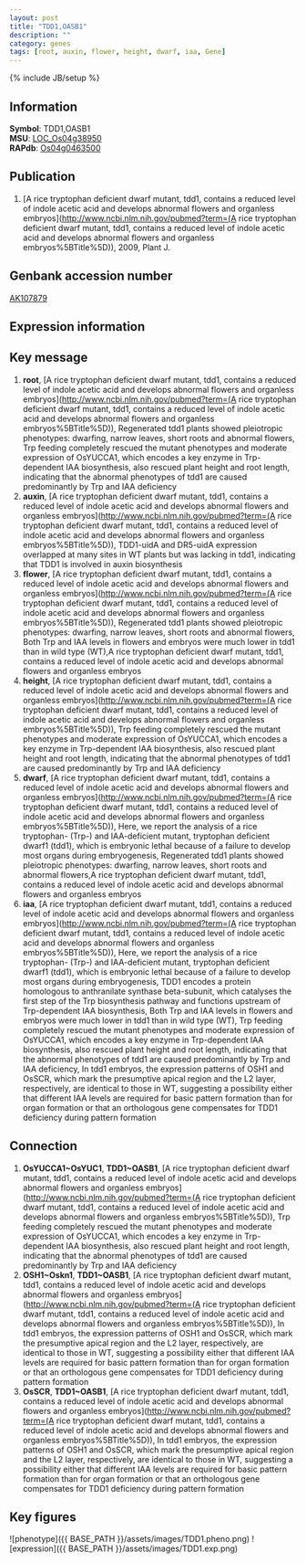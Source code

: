 ```yaml
---
layout: post
title: "TDD1,OASB1"
description: ""
category: genes
tags: [root, auxin, flower, height, dwarf, iaa, Gene]
---
```

{% include JB/setup %}

## Information
__Symbol__: TDD1,OASB1  
__MSU__: [LOC_Os04g38950](http://rice.plantbiology.msu.edu/cgi-bin/ORF_infopage.cgi?orf=LOC_Os04g38950)  
__RAPdb__: [Os04g0463500](http://rapdb.dna.affrc.go.jp/viewer/gbrowse_details/irgsp1?name=Os04g0463500)  

## Publication
1. [A rice tryptophan deficient dwarf mutant, tdd1, contains a reduced level of indole acetic acid and develops abnormal flowers and organless embryos](http://www.ncbi.nlm.nih.gov/pubmed?term=(A rice tryptophan deficient dwarf mutant, tdd1, contains a reduced level of indole acetic acid and develops abnormal flowers and organless embryos%5BTitle%5D)), 2009, Plant J.

## Genbank accession number
[AK107879](http://www.ncbi.nlm.nih.gov/nuccore/AK107879)

## Expression information

## Key message
1. __root__, [A rice tryptophan deficient dwarf mutant, tdd1, contains a reduced level of indole acetic acid and develops abnormal flowers and organless embryos](http://www.ncbi.nlm.nih.gov/pubmed?term=(A rice tryptophan deficient dwarf mutant, tdd1, contains a reduced level of indole acetic acid and develops abnormal flowers and organless embryos%5BTitle%5D)),  Regenerated tdd1 plants showed pleiotropic phenotypes: dwarfing, narrow leaves, short roots and abnormal flowers, Trp feeding completely rescued the mutant phenotypes and moderate expression of OsYUCCA1, which encodes a key enzyme in Trp-dependent IAA biosynthesis, also rescued plant height and root length, indicating that the abnormal phenotypes of tdd1 are caused predominantly by Trp and IAA deficiency
2. __auxin__, [A rice tryptophan deficient dwarf mutant, tdd1, contains a reduced level of indole acetic acid and develops abnormal flowers and organless embryos](http://www.ncbi.nlm.nih.gov/pubmed?term=(A rice tryptophan deficient dwarf mutant, tdd1, contains a reduced level of indole acetic acid and develops abnormal flowers and organless embryos%5BTitle%5D)),  TDD1-uidA and DR5-uidA expression overlapped at many sites in WT plants but was lacking in tdd1, indicating that TDD1 is involved in auxin biosynthesis
3. __flower__, [A rice tryptophan deficient dwarf mutant, tdd1, contains a reduced level of indole acetic acid and develops abnormal flowers and organless embryos](http://www.ncbi.nlm.nih.gov/pubmed?term=(A rice tryptophan deficient dwarf mutant, tdd1, contains a reduced level of indole acetic acid and develops abnormal flowers and organless embryos%5BTitle%5D)),  Regenerated tdd1 plants showed pleiotropic phenotypes: dwarfing, narrow leaves, short roots and abnormal flowers, Both Trp and IAA levels in flowers and embryos were much lower in tdd1 than in wild type (WT),A rice tryptophan deficient dwarf mutant, tdd1, contains a reduced level of indole acetic acid and develops abnormal flowers and organless embryos
4. __height__, [A rice tryptophan deficient dwarf mutant, tdd1, contains a reduced level of indole acetic acid and develops abnormal flowers and organless embryos](http://www.ncbi.nlm.nih.gov/pubmed?term=(A rice tryptophan deficient dwarf mutant, tdd1, contains a reduced level of indole acetic acid and develops abnormal flowers and organless embryos%5BTitle%5D)),  Trp feeding completely rescued the mutant phenotypes and moderate expression of OsYUCCA1, which encodes a key enzyme in Trp-dependent IAA biosynthesis, also rescued plant height and root length, indicating that the abnormal phenotypes of tdd1 are caused predominantly by Trp and IAA deficiency
5. __dwarf__, [A rice tryptophan deficient dwarf mutant, tdd1, contains a reduced level of indole acetic acid and develops abnormal flowers and organless embryos](http://www.ncbi.nlm.nih.gov/pubmed?term=(A rice tryptophan deficient dwarf mutant, tdd1, contains a reduced level of indole acetic acid and develops abnormal flowers and organless embryos%5BTitle%5D)),  Here, we report the analysis of a rice tryptophan- (Trp-) and IAA-deficient mutant, tryptophan deficient dwarf1 (tdd1), which is embryonic lethal because of a failure to develop most organs during embryogenesis, Regenerated tdd1 plants showed pleiotropic phenotypes: dwarfing, narrow leaves, short roots and abnormal flowers,A rice tryptophan deficient dwarf mutant, tdd1, contains a reduced level of indole acetic acid and develops abnormal flowers and organless embryos
6. __iaa__, [A rice tryptophan deficient dwarf mutant, tdd1, contains a reduced level of indole acetic acid and develops abnormal flowers and organless embryos](http://www.ncbi.nlm.nih.gov/pubmed?term=(A rice tryptophan deficient dwarf mutant, tdd1, contains a reduced level of indole acetic acid and develops abnormal flowers and organless embryos%5BTitle%5D)),  Here, we report the analysis of a rice tryptophan- (Trp-) and IAA-deficient mutant, tryptophan deficient dwarf1 (tdd1), which is embryonic lethal because of a failure to develop most organs during embryogenesis, TDD1 encodes a protein homologous to anthranilate synthase beta-subunit, which catalyses the first step of the Trp biosynthesis pathway and functions upstream of Trp-dependent IAA biosynthesis, Both Trp and IAA levels in flowers and embryos were much lower in tdd1 than in wild type (WT), Trp feeding completely rescued the mutant phenotypes and moderate expression of OsYUCCA1, which encodes a key enzyme in Trp-dependent IAA biosynthesis, also rescued plant height and root length, indicating that the abnormal phenotypes of tdd1 are caused predominantly by Trp and IAA deficiency, In tdd1 embryos, the expression patterns of OSH1 and OsSCR, which mark the presumptive apical region and the L2 layer, respectively, are identical to those in WT, suggesting a possibility either that different IAA levels are required for basic pattern formation than for organ formation or that an orthologous gene compensates for TDD1 deficiency during pattern formation

## Connection
1. __OsYUCCA1~OsYUC1__, __TDD1~OASB1__, [A rice tryptophan deficient dwarf mutant, tdd1, contains a reduced level of indole acetic acid and develops abnormal flowers and organless embryos](http://www.ncbi.nlm.nih.gov/pubmed?term=(A rice tryptophan deficient dwarf mutant, tdd1, contains a reduced level of indole acetic acid and develops abnormal flowers and organless embryos%5BTitle%5D)),  Trp feeding completely rescued the mutant phenotypes and moderate expression of OsYUCCA1, which encodes a key enzyme in Trp-dependent IAA biosynthesis, also rescued plant height and root length, indicating that the abnormal phenotypes of tdd1 are caused predominantly by Trp and IAA deficiency
2. __OSH1~Oskn1__, __TDD1~OASB1__, [A rice tryptophan deficient dwarf mutant, tdd1, contains a reduced level of indole acetic acid and develops abnormal flowers and organless embryos](http://www.ncbi.nlm.nih.gov/pubmed?term=(A rice tryptophan deficient dwarf mutant, tdd1, contains a reduced level of indole acetic acid and develops abnormal flowers and organless embryos%5BTitle%5D)),  In tdd1 embryos, the expression patterns of OSH1 and OsSCR, which mark the presumptive apical region and the L2 layer, respectively, are identical to those in WT, suggesting a possibility either that different IAA levels are required for basic pattern formation than for organ formation or that an orthologous gene compensates for TDD1 deficiency during pattern formation
3. __OsSCR__, __TDD1~OASB1__, [A rice tryptophan deficient dwarf mutant, tdd1, contains a reduced level of indole acetic acid and develops abnormal flowers and organless embryos](http://www.ncbi.nlm.nih.gov/pubmed?term=(A rice tryptophan deficient dwarf mutant, tdd1, contains a reduced level of indole acetic acid and develops abnormal flowers and organless embryos%5BTitle%5D)),  In tdd1 embryos, the expression patterns of OSH1 and OsSCR, which mark the presumptive apical region and the L2 layer, respectively, are identical to those in WT, suggesting a possibility either that different IAA levels are required for basic pattern formation than for organ formation or that an orthologous gene compensates for TDD1 deficiency during pattern formation

## Key figures
![phenotype]({{ BASE_PATH }}/assets/images/TDD1.pheno.png)
![expression]({{ BASE_PATH }}/assets/images/TDD1.exp.png)


